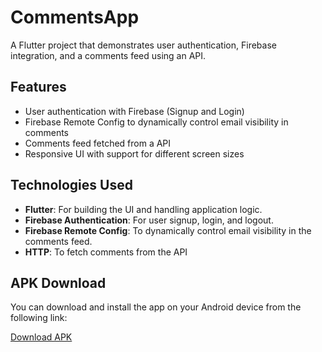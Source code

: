 # CommentsApp

A Flutter project that demonstrates user authentication, Firebase integration, and a comments feed using an API.

## Features
- User authentication with Firebase (Signup and Login)
- Firebase Remote Config to dynamically control email visibility in comments
- Comments feed fetched from a API
- Responsive UI with support for different screen sizes


## Technologies Used
- **Flutter**: For building the UI and handling application logic.
- **Firebase Authentication**: For user signup, login, and logout.
- **Firebase Remote Config**: To dynamically control email visibility in the comments feed.
- **HTTP**: To fetch comments from the API

## APK Download

You can download and install the app on your Android device from the following link:

[Download APK](https://drive.google.com/file/d/1RtmZXEm7g17iJYUovOUUFbahhzljIiqG/view?usp=sharing)
